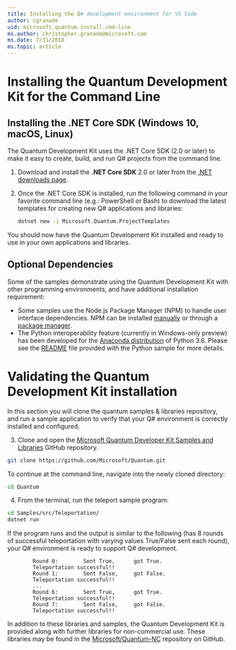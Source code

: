 ```yaml
---
title: Installing the Q# development environment for VS Code
author: cgranade
uid: microsoft.quantum.install.cmd-line
ms.author: christopher.granade@microsoft.com
ms.date: 7/31/2018
ms.topic: article
---
```


# Installing the Quantum Development Kit for the Command Line #

## Installing the .NET Core SDK (Windows 10, macOS, Linux) ##

The Quantum Development Kit uses the .NET Core SDK (2.0 or later) to make it easy to create, build, and run Q# projects from the command line.

1. Download and install the **.NET Core SDK** 2.0 or later from the [.NET downloads page](https://www.microsoft.com/net/download).

2. Once the .NET Core SDK is installed, run the following command in your favorite command line (e.g.: PowerShell or Bash) to download the latest templates for creating new Q# applications and libraries:
   ```Bash
   dotnet new -i Microsoft.Quantum.ProjectTemplates
   ```

You should now have the Quantum Development Kit installed and ready to use in your own applications and libraries.

## Optional Dependencies ##

Some of the samples demonstrate using the Quantum Development Kit with other programming environments, and have additional installation requirement:

- Some samples use the Node.js Package Manager (NPM) to handle user interface dependencies.
  NPM can be installed [manually](https://nodejs.org/en/download/current/) or through a [package manager](https://nodejs.org/en/download/package-manager/).
- The Python interoperability feature (currently in Windows-only preview) has been developed for the [Anaconda distribution](https://www.anaconda.com/download/) of Python 3.6.
  Please see the [README](https://github.com/Microsoft/Quantum/tree/master/Samples/src/PythonInterop/README.md) file provided with the Python sample for more details.


# Validating the Quantum Development Kit installation

In this section you will clone the quantum samples & libraries repository, and run a sample application to verify that your Q# environment is correctly installed and configured.

3. Clone and open the [Microsoft Quantum Developer Kit Samples and Libraries](https://github.com/microsoft/quantum) GitHub repository.
  ```bash
  git clone https://github.com/Microsoft/Quantum.git
  ```
  To continue at the command line, navigate into the newly cloned directory:
  ```bash
  cd Quantum
  ```

4. From the terminal, run the teleport sample program:
  ```bash
  cd Samples/src/Teleportation/
  dotnet run
  ```

If the program runs and the output is similar to the following (has 8 rounds of successful teleportation with varying values True/False sent each round), your Q# environment is ready to support Q# development.

  ```
          Round 0:        Sent True,      got True.
          Teleportation successful!!
          Round 1:        Sent False,     got False.
          Teleportation successful!!
          ...
          Round 6:        Sent True,      got True.
          Teleportation successful!!
          Round 7:        Sent False,     got False.
          Teleportation successful!!
  ```

In addition to these libraries and samples, the Quantum Development Kit is provided along with further libraries for non-commercial use.
These libraries may be found in the [Microsoft/Quantum-NC](https://github.com/microsoft/quantum-nc) repository on GitHub.
